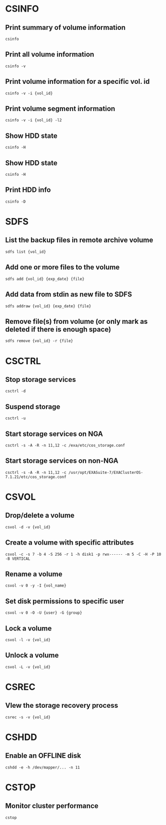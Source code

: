# CSINFO
## Print summary of volume information
```
csinfo
```
## Print all volume information
```
csinfo -v
```
## Print volume information for a specific vol. id
```
csinfo -v -i {vol_id}
```
## Print volume segment information
```
csinfo -v -i {vol_id} -l2
```
## Show HDD state
```
csinfo -H
```
## Show HDD state
```
csinfo -H
```
## Print HDD info
```
csinfo -D
```

# SDFS
## List the backup files in remote archive volume
```
sdfs list {vol_id}
```
## Add one or more files to the volume
```
sdfs add {vol_id} {exp_date} {file}
```
## Add data from stdin as new file to SDFS
```
sdfs addraw {vol_id} {exp_date} {file}
``` 
## Remove file(s) from volume (or only mark as deleted if there is enough space)
```
sdfs remove {vol_id} -r {file}
```

# CSCTRL
## Stop storage services
```
csctrl -d
```
## Suspend storage
```
csctrl -u
```
## Start storage services on NGA
```
csctrl -s -A -R -n 11,12 -c /exa/etc/cos_storage.conf
```
## Start storage services on non-NGA
```
csctrl -s -A -R -n 11,12 -c /usr/opt/EXASuite-7/EXAClusterOS-7.1.21/etc/cos_storage.conf
```

# CSVOL
## Drop/delete a volume
```
csvol -d -v {vol_id}
```
## Create a volume with specific attributes
```
csvol -c -s 7 -b 4 -S 256 -r 1 -h disk1 -p rwx------ -m 5 -C -H -P 10 -B VERTICAL
```
## Rename a volume
```
csvol -v 0 -y -I {vol_name}
```
## Set disk permissions to specific user
```
csvol -v 0 -O -U {user} -G {group}
```
## Lock a volume
```
csvol -l -v {vol_id}
```
## Unlock a volume
```
csvol -L -v {vol_id}
```

# CSREC
## VIew the storage recovery process
```
csrec -s -v {vol_id}
```

# CSHDD
## Enable an OFFLINE disk
```
cshdd -e -h /dev/mapper/... -n 11
```

# CSTOP
## Monitor cluster performance
```
cstop
```